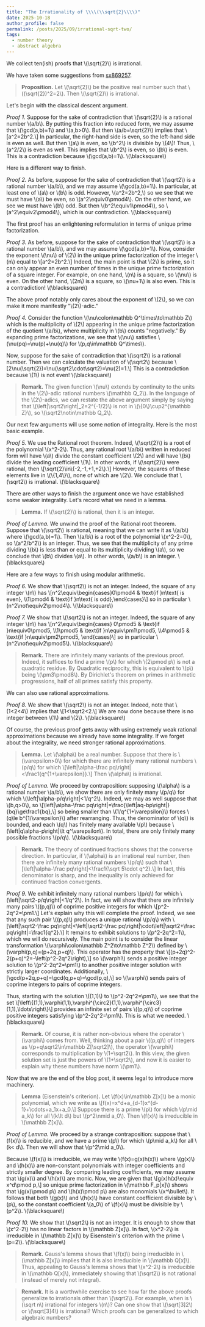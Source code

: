 ```yaml
---
title: "The Irrationality of \\\\(\\sqrt{2}\\\\)"
date: 2025-10-18
author_profile: false
permalink: /posts/2025/09/irrational-sqrt-two/
tags:
  - number theory
  - abstract algebra
---
```


We collect ten(ish) proofs that \\(\sqrt{2}\\) is irrational.

We have taken some suggestions from [sx869257](https://math.stackexchange.com/q/5/869257).

> **Proposition.**
Let \\(\sqrt{2}\\) be the positive real number such that \\((\sqrt{2})^2=2\\). Then \\(\sqrt{2}\\) is irrational.

Let's begin with the classical descent argument.

*Proof 1.*
Suppose for the sake of contradiction that \\(\sqrt{2}\\) is a rational number \\(a/b\\). By putting this fraction into reduced form, we may assume that \\(\gcd(a,b)=1\\) and \\(a,b>0\\). But then \\(a/b=\sqrt{2}\\) implies that
\\[a^2=2b^2.\\]
In particular, the right-hand side is even, so the left-hand side is even as well. But then \\(a\\) is even, so \\(b^2\\) is divisible by \\(4\\)! Thus, \\(a^2/2\\) is even as well. This implies that \\(b^2\\) is even, so \\(b\\) is even. This is a contradiction because \\(\gcd(a,b)=1\\). \\(\blacksquare\\)

Here is a different way to finish.

*Proof 2.*
As before, suppose for the sake of contradiction that \\(\sqrt2\\) is a rational number \\(a/b\\), and we may assume \\(\gcd(a,b)=1\\). In particular, at least one of \\(a\\) or \\(b\\) is odd. However,
\\(a^2=2b^2,\\)
so we see that we must have \\(a\\) be even, so \\(a^2\equiv0\pmod4\\). On the other hand, we see we must have \\(b\\) odd. But then \\(b^2\equiv1\pmod4\\), so \\(a^2\equiv2\pmod4\\), which is our contradiction. \\(\blacksquare\\)

The first proof has an enlightening reformulation in terms of unique prime factorization.

*Proof 3.*
As before, suppose for the sake of contradiction that \\(\sqrt2\\) is a rational number \\(a/b\\), and we may assume \\(\gcd(a,b)=1\\). Now, consider the exponent \\(\nu\\) of \\(2\\) in the unique prime factorization of the integer \\(n\\) equal to
\\[a^2=2b^2.\\]
Indeed, the main point is that \\(2\\) is prime, so it can only appear an even number of times in the unique prime factorization of a square integer. For example, on one hand, \\(n\\) is a square, so \\(\nu\\) is even. On the other hand, \\(2n\\) is a square, so \\(\nu+1\\) is also even. This is a contradiction! \\(\blacksquare\\)

The above proof notably only cares about the exponent of \\(2\\), so we can make it more manifestly "\\(2\\)-adic."

*Proof 4.*
Consider the function \\(\nu\colon\mathbb Q^\times\to\mathbb Z\\) which is the multiplicity of \\(2\\) appearing in the unique prime factorization of the quotient \\(a/b\\), where multiplicity in \\(b\\) counts "negatively." By expanding prime factorizations, we see that \\(\nu\\) satisfies \\(\nu(pq)=\nu(p)+\nu(q)\\) for \\(p,q\in\mathbb Q^\times\\).

Now, suppose for the sake of contradiction that \\(\sqrt2\\) is a rational number. Then we can calculate the valuation of \\(\sqrt2\\) because
\\[2\nu(\sqrt{2})=\nu(\sqrt2\cdot\sqrt2)=\nu(2)=1.\\]
This is a contradiction because \\(1\\) is not even! \\(\blacksquare\\)

> **Remark.**
The given function \\(\nu\\) extends by continuity to the units in the \\(2\\)-adic rational numbers \\(\mathbb Q_2\\). In the language of the \\(2\\)-adics, we can restate the above argument simply by saying that \\(\left|\sqrt2\right|_2=2^{-1/2}\\) is not in \\(\\{0\\}\cup2^{\mathbb Z}\\), so \\(\sqrt2\notin\mathbb Q_2\\).

Our next few arguments will use some notion of integrality. Here is the most basic example.

*Proof 5.*
We use the Rational root theorem. Indeed, \\(\sqrt{2}\\) is a root of the polynomial \\(x^2-2\\). Thus, any rational root \\(a/b\\) written in reduced form will have \\(a\\) divide the constant coefficient \\(2\\) and will have \\(b\\) divide the leading coefficient \\(1\\). In other words, if \\(\sqrt{2}\\) were rational, then
\\[\sqrt{2}\in\\{-2,-1,+1,+2\\}.\\]
However, the squares of these elements live in \\(\\{1,4\\}\\), none of which are \\(2\\). We conclude that \\(\sqrt2\\) is irrational. \\(\blacksquare\\)

There are other ways to finish the argument once we have established some weaker integrality. Let's record what we need in a lemma.

> **Lemma.**
If \\(\sqrt{2}\\) is rational, then it is an integer.

*Proof of Lemma.*
We unwind the proof of the Rational root theorem. Suppose that \\(\sqrt2\\) is rational, meaning that we can write it as \\(a/b\\) where \\(\gcd(a,b)=1\\). Then \\(a/b\\) is a root of the polynomial \\(x^2-2=0\\), so \\(a^2/b^2\\) is an integer. Thus, we see that the multiplicity of any prime dividing \\(b\\) is less than or equal to its multiplicity dividing \\(a\\), so we conclude that \\(b\\) divides \\(a\\). In other words, \\(a/b\\) is an integer. \\(\blacksquare\\)

Here are a few ways to finish using modular arithmetic.

*Proof 6.*
We show that \\(\sqrt2\\) is not an integer. Indeed, the square of any integer \\(n\\) has
\\[n^2\equiv\begin{cases}0\pmod4 & \text{if }n\text{ is even}, \\\\1\pmod4 & \text{if }n\text{ is odd},\end{cases}\\]
so in particular \\(n^2\not\equiv2\pmod4\\). \\(\blacksquare\\)

*Proof 7.*
We show that \\(\sqrt2\\) is not an integer. Indeed, the square of any integer \\(n\\) has
\\[n^2\equiv\begin{cases}
0\pmod5 & \text{if }n\equiv0\pmod5, \\\\1\pmod5 & \text{if }n\equiv\pm1\pmod5, \\\\4\pmod5 & \text{if }n\equiv\pm2\pmod5,
\end{cases}\\]
so in particular \\(n^2\not\equiv2\pmod5\\). \\(\blacksquare\\)

> **Remark.**
There are infinitely many variants of the previous proof. Indeed, it suffices to find a prime \\(p\\) for which \\(2\pmod p\\) is not a quadratic residue. By Quadratic reciprocity, this is equivalent to \\(p\\) being \\(\pm3\pmod8\\). By Dirichlet's theorem on primes in arithmetic progressions, half of all primes satisfy this property.

We can also use rational approximations.

*Proof 8.*
We show that \\(\sqrt2\\) is not an integer. Indeed, note that \\(1<2<4\\) implies that
\\[1<\sqrt2<2.\\]
We are now done because there is no integer between \\(1\\) and \\(2\\). \\(\blacksquare\\)

Of course, the previous proof gets away with using extremely weak rational approximations because we already have some integrality. If we forget about the integrality, we need stronger rational approximations.

> **Lemma.**
Let \\(\alpha\\) be a real number. Suppose that there is \\(\varepsilon>0\\) for which there are infinitely many rational numbers \\(p/q\\) for which
\\[\left|\alpha-\frac pq\right|<\frac1{q^{1+\varepsilon}}.\\]
Then \\(\alpha\\) is irrational.

*Proof of Lemma.*
We proceed by contraposition: supposing \\(\alpha\\) is a rational number \\(a/b\\), we show there are only finitely many \\(p/q\\) for which \\(\left|\alpha-p/q\right|<1/q^2\\). Indeed, we may as well suppose that \\(b,q>0\\), so
\\[\left|\alpha-\frac pq\right|=\frac{\left|aq-bp\right|}{bq}\ge\frac1{bq},\\]
so being smaller than \\(1/q^{1+\varepsilon}\\) forces \\(q\le b^{1/\varepsilon}\\) after rearranging. Thus, the denominator of \\(q\\) is bounded, and each \\(q\\) has finitely many available \\(p\\) because \\(\left|q\alpha-p\right|\lt q^\varepsilon\\). In total, there are only finitely many possible fractions \\(p/q\\). \\(\blacksquare\\)

> **Remark.**
The theory of continued fractions shows that the converse direction. In particular, if \\(\alpha\\) is an irrational real number, then there are infinitely many rational numbers \\(p/q\\) such that
\\[\left|\alpha-\frac pq\right|<\frac1{\sqrt 5\cdot q^2}.\\]
In fact, this denominator is sharp, and the inequality is only achieved for continued fraction convergents.

*Proof 9.*
We exhibit infinitely many rational numbers \\(p/q\\) for which \\(\left|\sqrt2-p/q\right|<1/q^2\\). In fact, we will show that there are infinitely many pairs \\((p,q)\\) of coprime positive integers for which
\\[p^2-2q^2=\pm1.\\]
Let's explain why this will complete the proof. Indeed, we see that any such pair \\((p,q)\\) produces a unique rational \\(p/q\\) with
\\[\left|\sqrt2-\frac pq\right|<\left|\sqrt2-\frac pq\right|\cdot\left|\sqrt2+\frac pq\right|=\frac1{q^2}.\\]
It remains to exhibit solutions to \\(p^2-2q^2=1\\), which we will do recursively. The main point is to consider the linear transformation \\(\varphi\colon\mathbb Z^2\to\mathbb Z^2\\) defined by \\(\varphi(p,q)=(p+2q,p+q)\\). This operator has the property that
\\[(p+2q)^2-2(p+q)^2=-\left(p^2-2q^2\right),\\]
so \\(\varphi\\) sends a positive integer solution to \\(p^2-2q^2=\pm1\\) to another positive integer solution with strictly larger coordinates. Additionally,
\\[\gcd(p+2q,p+q)=\gcd(q,p+q)=\gcd(p,q),\\]
so \\(\varphi\\) sends pairs of coprime integers to pairs of coprime integers.

Thus, starting with the solution \\((1,1)\\) to \\(p^2-2q^2=\pm1\\), we see that the set
\\[\left\\{(1,1),\varphi(1,1),\varphi^{\circ2}(1,1),\varphi^{\circ3}(1,1),\ldots\right\\}\\]
provides an infinite set of pairs \\((p,q)\\) of coprime positive integers satisfying \\(p^2-2q^2=\pm1\\). This is what we needed. \\(\blacksquare\\)

> **Remark.**
Of course, it is rather non-obvious where the operator \\(\varphi\\) comes from. Well, thinking about a pair \\((p,q)\\) of integers as \\(p+q\sqrt2\in\mathbb Z[\sqrt2]\\), the operator \\(\varphi\\) corresponds to multiplication by \\(1+\sqrt2\\). In this view, the given solution set is just the powers of \\(1+\sqrt2\\), and now it is easier to explain why these numbers have norm \\(\pm1\\).

Now that we are the end of the blog post, it seems legal to introduce more machinery.

> **Lemma** (Eisenstein's criterion)**.**
Let \\(f(x)\in\mathbb Z[x]\\) be a monic polynomial, which we write as
\\[f(x)=x^d+a_{d-1}x^{d-1}+\cdots+a_1x+a_0.\\]
Suppose there is a prime \\(p\\) for which \\(p\mid a_k\\) for all \\(k\lt d\\) but \\(p^2\nmid a_0\\). Then \\(f(x)\\) is irreducible in \\(\mathbb Z[x]\\).

*Proof of Lemma.*
We proceed by a strange contraposition: suppose that \\(f(x)\\) is reducible, and we have a prime \\(p\\) for which \\(p\mid a_k\\) for all \\(k< d\\). Then we will show that \\(p^2\mid a_0\\).

Because \\(f(x)\\) is irreducible, we may write \\(f(x)=g(x)h(x)\\) where \\(g(x)\\) and \\(h(x)\\) are non-constant polynomials with integer coefficients and strictly smaller degree. By comparing leading coefficients, we may assume that \\(g(x)\\) and \\(h(x)\\) are monic. Now, we are given that
\\[g(x)h(x)\equiv x^d\pmod p,\\]
so unique prime factorization in \\(\mathbb F_p[x]\\) shows that \\(g(x)\pmod p\\) and \\(h(x)\pmod p\\) are also monomials \\(x^\bullet\\). It follows that both \\(g(x)\\) and \\(h(x)\\) have constant coefficient divisible by \\(p\\), so the constant coefficient \\(a_0\\) of \\(f(x)\\) must be divisible by \\(p^2\\). \\(\blacksquare\\)

*Proof 10.*
We show that \\(\sqrt2\\) is not an integer. It is enough to show that \\(x^2-2\\) has no linear factors in \\(\mathbb Z[x]\\). In fact, \\(x^2-2\\) is irreducible in \\(\mathbb Z[x]\\) by Eisenstein's criterion with the prime \\(p=2\\). \\(\blacksquare\\)

> **Remark.**
Gauss's lemma shows that \\(f(x)\\) being irreducible in \\(\mathbb Z[x]\\) implies that it is also irreducible in \\(\mathbb Q[x]\\). Thus, appealing to Gauss's lemma shows that \\(x^2-2\\) is irreducible in \\(\mathbb Q[x]\\), immediately showing that \\(\sqrt2\\) is not rational (instead of merely not integral).

> **Remark.**
It is a worthwhile exercise to see how far the above proofs generalize to irrationals other than \\(\sqrt2\\). For example, when is \\(\sqrt n\\) irrational for integers \\(n\\)? Can one show that \\(\sqrt[3]2\\) or \\(\sqrt[3]4\\) is irrational? Which proofs can be generalized to which algebraic numbers?